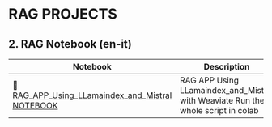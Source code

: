# RAG PROJECTS
## 2. RAG Notebook (en-it)

| Notebook                                                            | Description                                                                                                           | Notebook                                                                                                                                                  |
|---------------------------------------------------------------------|-----------------------------------------------------------------------------------------------------------------------|-----------------------------------------------------------------------------------------------------------------------------------------------------------|
| 🧐 [RAG_APP_Using_LLamaindex_and_Mistral NOTEBOOK](https://github.com/AIsquare/RAG/blob/main/RAG_APP_Using_LLamaindex_and_Mistral.ipynb) | RAG APP Using LLamaindex_and_Mistral with Weaviate Run the whole script in colab | <a href="https://colab.research.google.com/drive/1q0GXNCF92iOVKrC4HyY-IeM24ZX1OKFL#scrollTo=vidnyVPGOocY"><img src="https://github.com/mlabonne/llm-course/blob/main/img/colab.svg" alt="Open In Colab"></a> |
